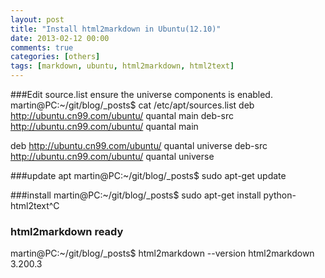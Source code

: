 ```yaml
---
layout: post
title: "Install html2markdown in Ubuntu(12.10)"
date: 2013-02-12 00:00
comments: true
categories: [others]
tags: [markdown, ubuntu, html2markdown, html2text]
---
```


<!-- more -->

###Edit source.list 
ensure the universe components is enabled.
martin@PC:~/git/blog/_posts$ cat /etc/apt/sources.list
deb http://ubuntu.cn99.com/ubuntu/ quantal main
deb-src http://ubuntu.cn99.com/ubuntu/ quantal main

deb http://ubuntu.cn99.com/ubuntu/ quantal universe
deb-src http://ubuntu.cn99.com/ubuntu/ quantal universe

###update apt
martin@PC:~/git/blog/_posts$ sudo apt-get update

###install
martin@PC:~/git/blog/_posts$ sudo apt-get install  python-html2text^C

### html2markdown ready
martin@PC:~/git/blog/_posts$ html2markdown --version
html2markdown 3.200.3


